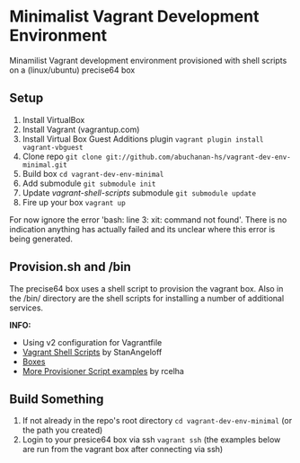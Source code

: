Minimalist Vagrant Development Environment
===============================

Minamilist Vagrant development environment provisioned with shell scripts on a (linux/ubuntu) precise64 box

## Setup

1. Install VirtualBox
1. Install Vagrant (vagrantup.com)
1. Install Virtual Box Guest Additions plugin `vagrant plugin install vagrant-vbguest`
1. Clone repo `git clone git://github.com/abuchanan-hs/vagrant-dev-env-minimal.git`
1. Build box `cd vagrant-dev-env-minimal`
1. Add submodule `git submodule init`
1. Update *vagrant-shell-scripts* submodule `git submodule update`
1. Fire up your box `vagrant up`

For now ignore the error 'bash: line 3: xit: command not found'.  There is no indication anything has actually failed and its unclear where this error is being generated.

## Provision.sh and /bin

The precise64 box uses a shell script to provision the vagrant box. Also in the /bin/ directory are the shell scripts for installing a number of additional services.

**INFO:**  
* Using v2 configuration for Vagrantfile  
* [Vagrant Shell Scripts](https://github.com/StanAngeloff/vagrant-shell-scripts "scripts") by StanAngeloff  
* [Boxes](http://www.vagrantbox.es "boxes")  
* [More Provisioner Script examples](https://github.com/rcelha/vagrant-sh-provisioner-scripts "provisioner scripts") by rcelha

## Build Something

1. If not already in the repo's root directory `cd vagrant-dev-env-minimal` (or the path you created)
2. Login to your presice64 box via ssh `vagrant ssh` (the examples below are run from the vagrant box after connecting via ssh)

